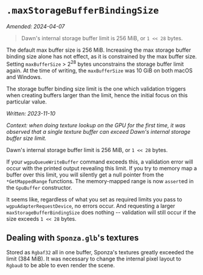 # `.maxStorageBufferBindingSize`

_Amended: 2024-04-07_

> Dawn's internal storage buffer limit is 256 MiB, or `1 << 28` bytes.

The default max buffer size is 256 MiB. Increasing the max storage buffer binding size alone has not effect, as it is constrained by the max buffer size. Setting `maxBufferSize` > $2^{28}$ bytes unconstrains the storage buffer limit again. At the time of writing, the `maxBufferSize` was 10 GiB on both macOS and Windows.

The storage buffer binding size limit is the one which validation triggers when creating buffers larger than the limit, hence the initial focus on this particular value.

_Written: 2023-11-10_

_Context: when doing texture lookup on the GPU for the first time, it was observed that a single texture buffer can exceed Dawn's internal storage buffer size limit._

Dawn's internal storage buffer limit is 256 MiB, or `1 << 28` bytes.

If your `wgpuQueueWriteBuffer` command exceeds this, a validation error will occur with the printed output revealing this limit. If you try to memory map a buffer over this limit, you will silently get a null pointer from the `*GetMappedRange` functions. The memory-mapped range is now `assert`ed in the `GpuBuffer` constructor.

It seems like, regardless of what you set as required limits you pass to `wgpuAdapterRequestDevice`, no errors occur. And requesting a larger `maxStorageBufferBindingSize` does nothing -- validation will still occur if the size exceeds `1 << 28` bytes.

## Dealing with `Sponza.glb`'s textures

Stored as `Rgbaf32` all in one buffer, Sponza's textures greatly exceeded the limit (384 MiB). It was necessary to change the internal pixel layout to `Rgbau8` to be able to even render the scene.
